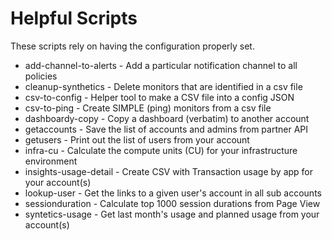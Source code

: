 # Helpful Scripts

These scripts rely on having the configuration properly set.

* add-channel-to-alerts - Add a particular notification channel to all policies
* cleanup-synthetics - Delete monitors that are identified in a csv file
* csv-to-config - Helper tool to make a CSV file into a config JSON
* csv-to-ping - Create SIMPLE (ping) monitors from a csv file
* dashboardy-copy - Copy a dashboard (verbatim) to another account
* getaccounts - Save the list of accounts and admins from partner API
* getusers - Print out the list of users from your account
* infra-cu - Calculate the compute units (CU) for your infrastructure environment
* insights-usage-detail - Create CSV with Transaction usage by app for your account(s)
* lookup-user - Get the links to a given user's account in all sub accounts
* sessionduration - Calculate top 1000 session durations from Page View
* syntetics-usage - Get last month's usage and planned usage from your account(s)

